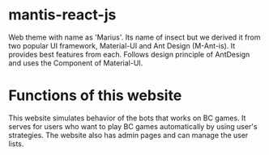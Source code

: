 # mantis-react-js

Web theme with name as 'Marius'. Its name of insect but we derived it from two popular UI framework, Material-UI and Ant Design (M-Ant-is). It provides best features from each. Follows design principle of AntDesign and uses the Component of Material-UI.

# Functions of this website
This website simulates behavior of the bots that works on BC games. It serves for users who want to play BC games automatically by using user's strategies.
The website also has admin pages and can manage the user lists.
